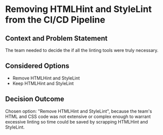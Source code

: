 # Removing HTMLHint and StyleLint from the CI/CD Pipeline

## Context and Problem Statement

The team needed to decide the if all the linting tools were truly necessary.

## Considered Options

* Remove HTMLHint and StyleLint
* Keep HTMLHint and StyleLint

## Decision Outcome

Chosen option: "Remove HTMLHint and StyleLint", because the team's HTML and CSS code was not extensive or complex enough to warrant excessive linting so time could be saved by scrapping HTMLHint and StyleLint.

